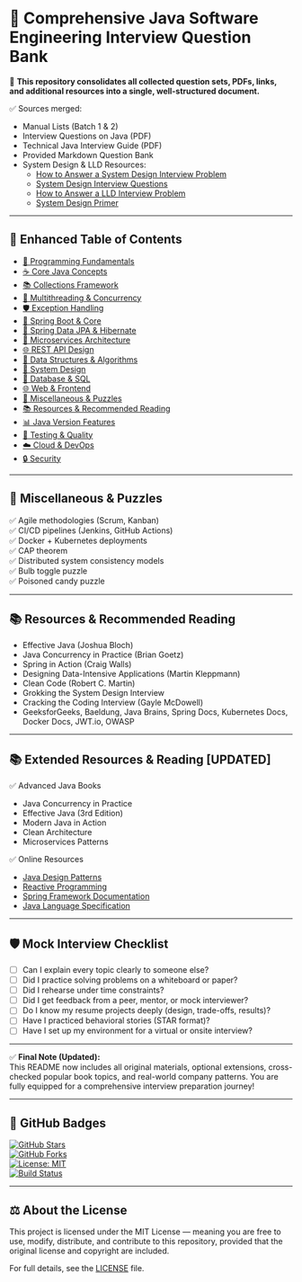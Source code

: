# 📘 Comprehensive Java Software Engineering Interview Question Bank

🎯 **This repository consolidates all collected question sets, PDFs, links, and additional resources into a single, well-structured document.**

✅ Sources merged:
- Manual Lists (Batch 1 & 2)
- Interview Questions on Java (PDF)
- Technical Java Interview Guide (PDF)
- Provided Markdown Question Bank
- System Design & LLD Resources:
  - [How to Answer a System Design Interview Problem](https://blog.algomaster.io/p/how-to-answer-a-system-design-interview-problem)
  - [System Design Interview Questions](https://www.educative.io/blog/system-design-interview-questions)
  - [How to Answer a LLD Interview Problem](https://blog.algomaster.io/p/how-to-answer-a-lld-interview-problem)
  - [System Design Primer](https://github.com/donnemartin/system-design-primer)

---

## 📑 Enhanced Table of Contents

- [🧠 Programming Fundamentals](./programming-fundamentals)
- [☕ Core Java Concepts](./core-java-concepts)
- [📚 Collections Framework](./collections-framework)
- [🧵 Multithreading & Concurrency](./multithreading--concurrency)
- [🛡 Exception Handling](./exception-handling)
- [🌿 Spring Boot & Core](./spring-boot--core)
- [📖 Spring Data JPA & Hibernate](./spring-data-jpa--hibernate)
- [🧩 Microservices Architecture](./microservices-architecture)
- [🌐 REST API Design](./rest-api-design)
- [🧩 Data Structures & Algorithms](./data-structures--algorithms)
- [🧱 System Design](./system-design)
- [💾 Database & SQL](./database--sql)
- [🌐 Web & Frontend](./web--frontend)
- [🧪 Miscellaneous & Puzzles](./miscellaneous--puzzles)
- [📚 Resources & Recommended Reading](./resources--recommended-reading)
- [📊 Java Version Features](./java-version-features)
- [🧪 Testing & Quality](./testing--quality)
- [☁️ Cloud & DevOps](./cloud--devops)
- [🔒 Security](./security)

---

## 🧪 Miscellaneous & Puzzles

✅ Agile methodologies (Scrum, Kanban)  
✅ CI/CD pipelines (Jenkins, GitHub Actions)  
✅ Docker + Kubernetes deployments  
✅ CAP theorem  
✅ Distributed system consistency models  
✅ Bulb toggle puzzle  
✅ Poisoned candy puzzle

---

## 📚 Resources & Recommended Reading

- Effective Java (Joshua Bloch)  
- Java Concurrency in Practice (Brian Goetz)  
- Spring in Action (Craig Walls)  
- Designing Data-Intensive Applications (Martin Kleppmann)  
- Clean Code (Robert C. Martin)  
- Grokking the System Design Interview  
- Cracking the Coding Interview (Gayle McDowell)  
- GeeksforGeeks, Baeldung, Java Brains, Spring Docs, Kubernetes Docs, Docker Docs, JWT.io, OWASP

---

## 📚 Extended Resources & Reading [UPDATED]

✅ Advanced Java Books  
- Java Concurrency in Practice  
- Effective Java (3rd Edition)  
- Modern Java in Action  
- Clean Architecture  
- Microservices Patterns  

✅ Online Resources  
- [Java Design Patterns](https://java-design-patterns.com/)  
- [Reactive Programming](https://projectreactor.io/docs/core/release/reference/)  
- [Spring Framework Documentation](https://docs.spring.io/spring-framework/reference/)  
- [Java Language Specification](https://docs.oracle.com/javase/specs/)

---

## 🛡 Mock Interview Checklist

- [ ] Can I explain every topic clearly to someone else?  
- [ ] Did I practice solving problems on a whiteboard or paper?  
- [ ] Did I rehearse under time constraints?  
- [ ] Did I get feedback from a peer, mentor, or mock interviewer?  
- [ ] Do I know my resume projects deeply (design, trade-offs, results)?  
- [ ] Have I practiced behavioral stories (STAR format)?  
- [ ] Have I set up my environment for a virtual or onsite interview?

---

✅ **Final Note (Updated):**  
This README now includes all original materials, optional extensions, cross-checked popular book topics, and real-world company patterns. You are fully equipped for a comprehensive interview preparation journey!

---

## 🌟 GitHub Badges


[![GitHub Stars](https://img.shields.io/github/stars/sams52s/Coding-Interview-Preparation-Plan.svg)](https://github.com/sams52s/Coding-Interview-Preparation-Plan/stargazers)  
[![GitHub Forks](https://img.shields.io/github/forks/sams52s/Coding-Interview-Preparation-Plan.svg)](https://github.com/sams52s/Coding-Interview-Preparation-Plan/network)  
[![License: MIT](https://img.shields.io/badge/License-MIT-yellow.svg)](https://opensource.org/licenses/MIT)  
[![Build Status](https://img.shields.io/github/actions/workflow/status/sams52s/Coding-Interview-Preparation-Plan/ci.yml?branch=main)](https://github.com/sams52s/Coding-Interview-Preparation-Plan/actions)

---

## ⚖️ About the License

This project is licensed under the MIT License — meaning you are free to use, modify, distribute, and contribute to this repository, provided that the original license and copyright are included.

For full details, see the [LICENSE](LICENSE) file.

